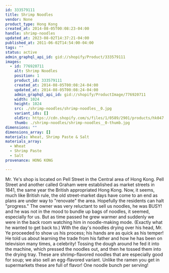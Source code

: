 ```yaml
---
id: 333579111
title: Shrimp Noodles
vendor: None
product_type: Hong Kong
created_at: 2014-08-05T00:08:23-04:00
handle: shrimp-noodles
updated_at: 2023-08-02T14:37:21-04:00
published_at: 2011-06-02T14:54:00-04:00
tags: ""
status: active
admin_graphql_api_id: gid://shopify/Product/333579111
images:
  - id: 776920711
    alt: Shrimp Noodles
    position: 1
    product_id: 333579111
    created_at: 2014-08-05T00:08:24-04:00
    updated_at: 2014-08-05T00:08:24-04:00
    admin_graphql_api_id: gid://shopify/ProductImage/776920711
    width: 1024
    height: 1024
    src: ./shrimp-noodles/shrimp-noodles__0.jpg
    variant_ids: []
    oldSrc: https://cdn.shopify.com/s/files/1/0589/2901/products/hk047.jpeg?v=1407211704
    thumb: ./shrimp-noodles/shrimp-noodles__0-thumb.jpg
dimensions: ""
dimensions_array: []
materials: Wheat, Shrimp Paste & Salt
materials_array:
  - Wheat
  - Shrimp Paste
  - Salt
provenance: HONG KONG

---
```


Mr. Ye's shop is located on Pell Street in the Central area of Hong Kong. Pell Street and another called Graham were established as market streets in 1841, the same year the British appropriated Hong Kong. Now, it seems, much like British rule, the old street-market days have come to an end as plans are under way to "renovate" the area. Hopefully the residents can halt "progress." The owner was very reluctant to sell us noodles, he was BUSY! and he was not in the mood to bundle up bags of noodles, it seemed, especially for us. But as time passed he grew warmer and suddenly we were in the back room watching him in noodle-making mode. (Exactly what he wanted to get back to.) With the day's noodles drying over his head, Mr. Ye proceeded to show us his process; his hands are as quick as his temper! He told us about learning the trade from his father and how he has been on television many times, a celebrity! Tossing the dough around he fed it into the machine, which pressed the noodles out, and then he tossed them into the drying tray. These are shrimp-flavored noodles that are especially good for soup; we also sell an egg-flavored variant. Unlike the ramen you get in supermarkets these are full of flavor! One noodle bunch per serving!